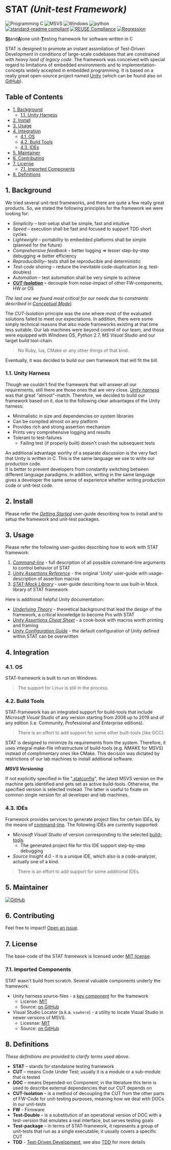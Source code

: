 # STAT _(Unit-test Framework)_ <!-- omit in toc -->

![Programming C](https://img.shields.io/badge/programming-TDD%20|%20Embedded-orange.svg?style=flat&logo=c&logoColor=white)
![MSVS](https://img.shields.io/badge/MSVS-2005--2008%20|%202010--2019-blue?style=flat&logo=Visual-Studio&logoColor=white)
![Windows](https://img.shields.io/badge/Windows-7%20|%2010-blue?style=flat&logo=Windows&logoColor=white)
![python](https://img.shields.io/badge/python-2.7%20|%203.5--3.8-blue?style=flat&logo=Python&logoColor=white)  
[![standard-readme compliant](https://img.shields.io/badge/readme_style-standard-brightgreen)](https://github.com/RichardLitt/standard-readme)
[![REUSE Compliance](https://github.com/westerndigitalcorporation/stat/workflows/REUSE%20Compliance/badge.svg?branch=master)](https://api.reuse.software/info/git.fsfe.org/reuse/api)
[![Regression](https://github.com/westerndigitalcorporation/stat/workflows/Regression/badge.svg?branch=master)](https://github.com/westerndigitalcorporation/stat/actions?query=workflow%3ARegression+branch%3Amaster)

<u>**St**</u>and<u>**A**</u>lone unit-<u>**T**</u>esting framework for software written in C

STAT is designed to promote an instant assimilation of Test-Driven Development in conditions of large-scale codebases that are constrained with *heavy load of legacy code*. 
The framework was conceived with special regard to limitations of embedded environments and to implementation-concepts widely accepted in embedded programming.
It is based on a really great open-source project named [Unity](http://www.throwtheswitch.org/unity) (which can be found also on [GitHub](https://github.com/ThrowTheSwitch/Unity)).

## Table of Contents <!-- omit in toc -->

- [1. Background](#1-background)
  - [1.1. Unity Harness](#11-unity-harness)
- [2. Install](#2-install)
- [3. Usage](#3-usage)
- [4. Integration](#4-integration)
  - [4.1. OS](#41-os)
  - [4.2. Build Tools](#42-build-tools)
  - [4.3. IDEs](#43-ides)
- [5. Maintainer](#5-maintainer)
- [6. Contributing](#6-contributing)
- [7. License](#7-license)
  - [7.1. Imported Components](#71-imported-components)
- [8. Definitions](#8-definitions)

## 1. Background

We tried several unit-test frameworks, and there are quite a few really great products. 
So, we stated the following principles for the framework we were looking for:

* *Simplicity* – test-setup shall be simple, fast and intuitive
* *Speed* – execution shall be fast and focused to support TDD short cycles
* *Lightweight* – portability to embedded platforms shall be simple (planned for the future)
* *Comprehensive feedback* – better logging &rArr; lesser step-by-step debugging &rArr; better efficiency  
* *Reproducibility*– tests shall be reproducible and deterministic
* *Test-code sharing* – reduce the inevitable code-duplication (e.g. test-doubles)
* *Automation* – test automation shall be very simple to achieve
* <u>***CUT-Isolation***</u> – decouple from noise-impact of other FW-components, HW or OS

_The last one we found most critical for our needs due to constraints described in [Conceptual Model](./docs/conceptual_model.md)._ 

The *CUT-Isolation* principle was the one where most of the evaluated solutions failed to meet our expectations. 
In addition, there were some simply technical reasons that also made frameworks existing at that time less suitable. 
Our lab machines were beyond control of our team, and those were equipped with *Windows* OS, *Python* 2.7, *MS Visual Studio* and our target build tool-chain.
  
>No Ruby, lua, CMake or any other things of that kind.

Eventually, it was decided to build our own framework that will fit the bill. 

### 1.1. Unity Harness

Though we couldn't find the framework that will answer all our requirements, still there are those ones that are very close.
[*Unity harness*](http://www.throwtheswitch.org/unity) was that great "almost"-match.
Therefore, we decided to build our framework based on it, due to the following clear advantages of the Unity harness:

* Minimalistic in size and dependencies on system libraries
* Can be compiled almost on any platform
* Provides rich and strong assertion mechanism
* Prints very comprehensive logging and results
* Tolerant to test-failures
    * Failing test (if properly built) doesn't crash the
    subsequent tests 

An additional advantage worthy of a separate discussion is the very fact that Unity is written in C. 
This is the same language we use to write our production code.  
It is  better to prevent developers from constantly switching between different language paradigms. 
In addition, writing in the same language gives a developer the same sense of experience whether writing production code or unit-test code. 

## 2. Install

Please refer the [*Getting Started*](./docs/stat_getting_started.md) user-guide describing how to install and to setup the framework and unit-test packages.

## 3. Usage

Please refer the following user-guides describing how to work with STAT framework:

1. [*Command-line*](docs/stat_commandline.md) - full description of all possible command-line arguments to control behavior of STAT
2. [*Unity Assertions Reference*](./unity/docs/UnityAssertionsReference.md) - the original '*Unity*' user-guide with usage-description of assertion macros
3. [*STAT-Mock Library*](./docs/stat_mock.md) - user-guide describing how to use built-in Mock library of STAT framework

Here is additional helpful Unity documentation:

* [*Underlying Theory*](./docs/underlying_theory.md) - theoretical background that lead the design of the framework, a critical knowledge to become Pro with STAT
* [*Unity Assertions Cheat Sheet*](./unity/docs/UnityAssertionsCheatSheetSuitableforPrintingandPossiblyFraming.pdf) - a cook-book with macros worth printing and framing
* [*Unity Configuration Guide*](./unity/docs/UnityConfigurationGuide.md) - the default configuration of Unity defined within STAT can be overwritten

## 4. Integration

### 4.1. OS

STAT-framework is built to run on Windows. 

>The support for Linux is still in the process.

### 4.2. Build Tools

STAT-framework has an integrated support for build-tools that include _Microsoft Visual Studio_ of any version starting from 2008 up to 2019 and of any edition (i.e. Community, Professional and Enterprise editions).  

>There is an effort to add support for some other built-tools (like GCC).

STAT is designed to minimize its requirements from the system. Therefore, it uses integral make-file infrastructure of build-tools (e.g. NMAKE for MSVS) instead of complimentary ones like CMake. This decision was dictated by restrictions of our lab machines to install additional software.

***MSVS Versioning***

If not explicitly specified in file "[.statconfig](./docs/statconfig.md)", the latest MSVS version on the machine gets identified and gets set as active build-tools. Otherwise, the specified version is selected instead. The latter is useful to fixate on common single version for all developer and lab machines.

### 4.3. IDEs

Framework provides services to generate project files for certain IDEs, by the means of [command-line](docs/stat_commandline.md). The following IDEs are currently supported:
* _Microsoft Visual Studio_ of version corresponding to the selected [build-tools](#build-tools).
  * The generated project file for this IDE support step-by-step debugging 
* _Source Insight 4.0_ - it is a unique IDE, which also is a code-analyzer, actually one of a kind.

>There is an effort to add support for some additional IDEs.

## 5. Maintainer

[![GitHub](https://img.shields.io/badge/GitHub-@Arseniy%20Aharonov-blue.svg?style=social&logo=GitHub)](https://github.com/are-scenic)

## 6. Contributing

Feel free to impact! [Open an issue](#TBD)<!--https://github.com/are-scenic/issues/new//-->.  

<!--
STAT framework follows the [Contributor Covenant](http://contributor-covenant.org/version/1/3/0/) Code of Conduct.
-->

## 7. License

The base-code of the STAT framework is licensed under [MIT license](LICENSES/MIT.txt).

### 7.1. Imported Components

STAT wasn't build from scratch. Several valuable components underly the framework:

* Unity harness source-files - a [key component](#unity-harness) for the framework
  * License: [MIT](./unity/LICENSE.txt)
  * Source: [on GitHub](https://github.com/ThrowTheSwitch/Unity)
* Visual Studio Locator (a.k.a. `vswhere`) - a utility to locate Visual Studio in newer versions of MSVS. 
  * Licesnse: [MIT](https://github.com/microsoft/vswhere/blob/ded0fdd04473772af1dd001d82b6e3c871731788/LICENSE.txt)
  * Source: [on GitHub](https://github.com/Microsoft/vswhere/releases)


## 8. Definitions

_These definitions are provided to clarify terms used above._

* **STAT** – stands for standalone testing framework
* **CUT** – means Code Under Test; usually it is a module or a sub-module that is tested
* **DOC** – means Depended-on Component; in the literature this term is used to describe external dependencies that our CUT depends on
* **CUT-Isolation** – is a method of decoupling the CUT from the other parts of FW-Code for unit-testing purposes, meaning how we deal with DOCs in our unit-tests
* **FW** - Firmware
* **Test-Double** – is a substitution of an operational version of DOC with a test-version that emulates a real interface, but serves testing goals
* **Test-package** – in terms of STAT-framework, it represents a group of unit-tests that run as a single executable; it usually covers a specific CUT
* **TDD** - [Test-Driven Development](https://www.agilealliance.org/glossary/tdd), see also [TDD](https://martinfowler.com/bliki/TestDrivenDevelopment.html) for more details